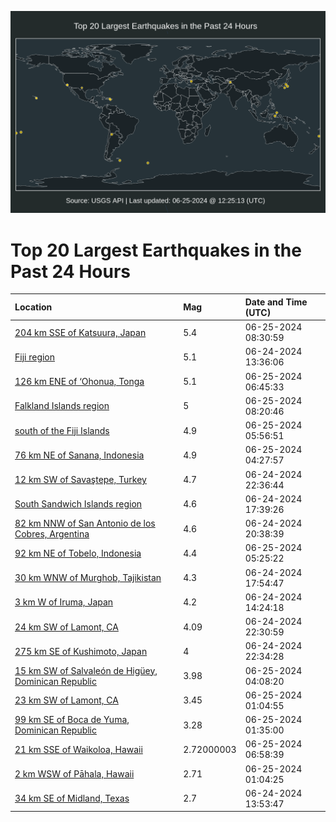 ![Map](./map.png)

# Top 20 Largest Earthquakes in the Past 24 Hours

| Location | Mag | Date and Time (UTC) |
|:---|:---|:---|
| [204 km SSE of Katsuura, Japan](https://earthquake.usgs.gov/earthquakes/eventpage/us6000n82p) | 5.4 | 06-25-2024 08:30:59 |
| [Fiji region](https://earthquake.usgs.gov/earthquakes/eventpage/us7000muc2) | 5.1 | 06-24-2024 13:36:06 |
| [126 km ENE of ‘Ohonua, Tonga](https://earthquake.usgs.gov/earthquakes/eventpage/us6000n82d) | 5.1 | 06-25-2024 06:45:33 |
| [Falkland Islands region](https://earthquake.usgs.gov/earthquakes/eventpage/us6000n82m) | 5 | 06-25-2024 08:20:46 |
| [south of the Fiji Islands](https://earthquake.usgs.gov/earthquakes/eventpage/us6000n828) | 4.9 | 06-25-2024 05:56:51 |
| [76 km NE of Sanana, Indonesia](https://earthquake.usgs.gov/earthquakes/eventpage/us6000n820) | 4.9 | 06-25-2024 04:27:57 |
| [12 km SW of Savaştepe, Turkey](https://earthquake.usgs.gov/earthquakes/eventpage/us6000n80m) | 4.7 | 06-24-2024 22:36:44 |
| [South Sandwich Islands region](https://earthquake.usgs.gov/earthquakes/eventpage/us6000n7z6) | 4.6 | 06-24-2024 17:39:26 |
| [82 km NNW of San Antonio de los Cobres, Argentina](https://earthquake.usgs.gov/earthquakes/eventpage/us6000n800) | 4.6 | 06-24-2024 20:38:39 |
| [92 km NE of Tobelo, Indonesia](https://earthquake.usgs.gov/earthquakes/eventpage/us6000n824) | 4.4 | 06-25-2024 05:25:22 |
| [30 km WNW of Murghob, Tajikistan](https://earthquake.usgs.gov/earthquakes/eventpage/us6000n7z8) | 4.3 | 06-24-2024 17:54:47 |
| [3 km W of Iruma, Japan](https://earthquake.usgs.gov/earthquakes/eventpage/us7000muc7) | 4.2 | 06-24-2024 14:24:18 |
| [24 km SW of Lamont, CA](https://earthquake.usgs.gov/earthquakes/eventpage/ci40809504) | 4.09 | 06-24-2024 22:30:59 |
| [275 km SE of Kushimoto, Japan](https://earthquake.usgs.gov/earthquakes/eventpage/us6000n80l) | 4 | 06-24-2024 22:34:28 |
| [15 km SW of Salvaleón de Higüey, Dominican Republic](https://earthquake.usgs.gov/earthquakes/eventpage/pr2024177000) | 3.98 | 06-25-2024 04:08:20 |
| [23 km SW of Lamont, CA](https://earthquake.usgs.gov/earthquakes/eventpage/ci40809680) | 3.45 | 06-25-2024 01:04:55 |
| [99 km SE of Boca de Yuma, Dominican Republic](https://earthquake.usgs.gov/earthquakes/eventpage/pr71453978) | 3.28 | 06-25-2024 01:35:00 |
| [21 km SSE of Waikoloa, Hawaii](https://earthquake.usgs.gov/earthquakes/eventpage/hv74291586) | 2.72000003 | 06-25-2024 06:58:39 |
| [2 km WSW of Pāhala, Hawaii](https://earthquake.usgs.gov/earthquakes/eventpage/hv74291166) | 2.71 | 06-25-2024 01:04:25 |
| [34 km SE of Midland, Texas](https://earthquake.usgs.gov/earthquakes/eventpage/tx2024miuo) | 2.7 | 06-24-2024 13:53:47 |
